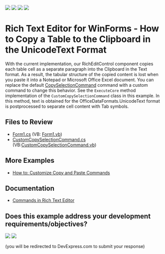 <!-- default badges list -->
![](https://img.shields.io/endpoint?url=https://codecentral.devexpress.com/api/v1/VersionRange/163182759/18.2.4%2B)
[![](https://img.shields.io/badge/Open_in_DevExpress_Support_Center-FF7200?style=flat-square&logo=DevExpress&logoColor=white)](https://supportcenter.devexpress.com/ticket/details/T830486)
[![](https://img.shields.io/badge/📖_How_to_use_DevExpress_Examples-e9f6fc?style=flat-square)](https://docs.devexpress.com/GeneralInformation/403183)
[![](https://img.shields.io/badge/💬_Leave_Feedback-feecdd?style=flat-square)](#does-this-example-address-your-development-requirementsobjectives)
<!-- default badges end -->
# Rich Text Editor for WinForms - How to Copy a Table to the Clipboard in the UnicodeText Format

With the current implementation, our RichEditControl component copies each table cell as a separate paragraph into the Clipboard in the Text format. As a result, the tabular structure of the copied content is lost when you paste it into a Notepad or Microsoft Office Excel document. 
You can replace the default [CopySelectionCommand](https://documentation.devexpress.com/#CoreLibraries/clsDevExpressXtraRichEditCommandsCopySelectionCommandtopic) command with a custom command to change this behavior. See the `ExecuteCore` method implementation of the `CustomCopySelectionCommand` class in this example. In this method, text is obtained for the OfficeDataFormats.UnicodeText format is postprocessed to separate cell content with Tab symbols.

## Files to Review

* [Form1.cs](./CS/Form1.cs) (VB: [Form1.vb](./VB/Form1.vb))
* [CustomCopySelectionCommand.cs](./CS/CustomCopySelectionCommand.cs) (VB:[CustomCopySelectionCommand.vb](./VB/CustomCopySelectionCommand.vb))

## More Examples

* [How to: Customize Copy and Paste Commands](https://github.com/DevExpress-Examples/how-to-customize-copy-and-paste-commands)

## Documentation

* [Commands in Rich Text Editor](https://docs.devexpress.com/WindowsForms/9328/controls-and-libraries/rich-text-editor/commands)
<!-- feedback -->
## Does this example address your development requirements/objectives?

[<img src="https://www.devexpress.com/support/examples/i/yes-button.svg"/>](https://www.devexpress.com/support/examples/survey.xml?utm_source=github&utm_campaign=winforms-richedit-copy-a-table-to-the-clipboard-in-the-unicode-text-format&~~~was_helpful=yes) [<img src="https://www.devexpress.com/support/examples/i/no-button.svg"/>](https://www.devexpress.com/support/examples/survey.xml?utm_source=github&utm_campaign=winforms-richedit-copy-a-table-to-the-clipboard-in-the-unicode-text-format&~~~was_helpful=no)

(you will be redirected to DevExpress.com to submit your response)
<!-- feedback end -->
